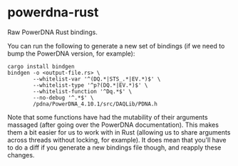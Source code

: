# powerdna-rust

Raw PowerDNA Rust bindings.

You can run the following to generate a new set of bindings (if we need to bump the PowerDNA version, for example):

```shell script
cargo install bindgen
bindgen -o <output-file.rs> \
        --whitelist-var '^(DQ.*|STS_.*|EV.*)$' \
        --whitelist-type '^p?(DQ.*|EV.*)$' \
        --whitelist-function '^Dq.*$' \
        --no-debug '^.*$' \
        /pdna/PowerDNA_4.10.1/src/DAQLib/PDNA.h
```

Note that some functions have had the mutability of their arguments massaged (after going over the PowerDNA
documentation). This makes them a bit easier for us to work with in Rust (allowing us to share arguments across
threads without locking, for example). It does mean that you'll have to do a diff if you generate a new bindings
file though, and reapply these changes.
